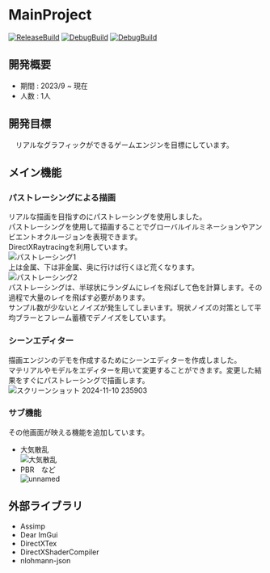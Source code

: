 # MainProject

[![ReleaseBuild](https://github.com/MinamiAomi/MainProject/actions/workflows/ReleaseBuild.yml/badge.svg)](https://github.com/MinamiAomi/MainProject/actions/workflows/ReleaseBuild.yml)
[![DebugBuild](https://github.com/MinamiAomi/MainProject/actions/workflows/DebugBuild.yml/badge.svg)](https://github.com/MinamiAomi/MainProject/actions/workflows/DebugBuild.yml)
[![DebugBuild](https://github.com/MinamiAomi/MainProject/actions/workflows/DebugBuild.yml/badge.svg)](https://github.com/MinamiAomi/MainProject/actions/workflows/DebugBuild.yml)

## 開発概要
- 期間 : 2023/9 ~ 現在
- 人数 : 1人

## 開発目標
　リアルなグラフィックができるゲームエンジンを目標にしています。

## メイン機能
### パストレーシングによる描画
リアルな描画を目指すのにパストレーシングを使用しました。\
パストレーシングを使用して描画することでグローバルイルミネーションやアンビエントオクルージョンを表現できます。\
DirectXRaytracingを利用しています。\
![パストレーシング1](https://github.com/user-attachments/assets/0c2965e4-12c0-45b2-a0ce-343d346e467c)\
上は金属、下は非金属、奥に行けば行くほど荒くなります。\
![パストレーシング2](https://github.com/user-attachments/assets/abb1bde6-14ef-402f-8705-4cdc44479dea)\
パストレーシングは、半球状にランダムにレイを飛ばして色を計算します。その過程で大量のレイを飛ばす必要があります。\
サンプル数が少ないとノイズが発生してしまいます。現状ノイズの対策として平均ブラーとフレーム蓄積でデノイズをしています。

### シーンエディター
描画エンジンのデモを作成するためにシーンエディターを作成しました。\
マテリアルやモデルをエディターを用いて変更することができます。変更した結果をすぐにパストレーシングで描画します。\
![スクリーンショット 2024-11-10 235903](https://github.com/user-attachments/assets/3baf6177-c1f7-4eb1-b059-14d9b9d5c8aa)

### サブ機能
その他画面が映える機能を追加しています。
- 大気散乱\
![大気散乱](https://github.com/user-attachments/assets/11bf473c-85fc-4f8d-ac11-77eed10e54be)
- PBR　など\
![unnamed](https://github.com/user-attachments/assets/9346965e-d5d9-46df-80f0-cb37727b12a9)


## 外部ライブラリ
- Assimp
- Dear ImGui
- DirectXTex
- DirectXShaderCompiler
- nlohmann-json
